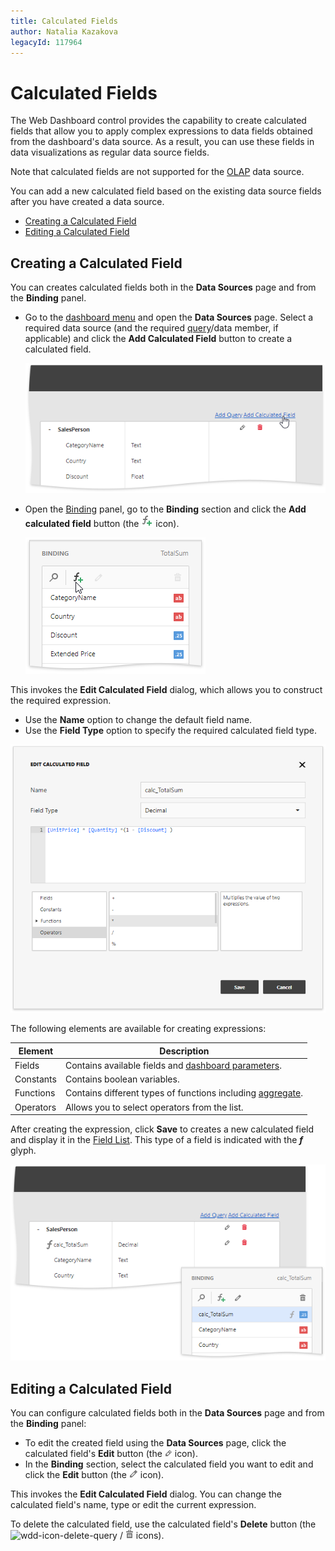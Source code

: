 ```yaml
---
title: Calculated Fields
author: Natalia Kazakova
legacyId: 117964
---
```

# Calculated Fields

The Web Dashboard control provides the capability to create calculated fields that allow you to apply complex expressions to data fields obtained from the dashboard's data source. As a result, you can use these fields in data visualizations as regular data source fields.

Note that calculated fields are not supported for the [OLAP](../binding-dashboard-items-to-data/binding-dashboard-items-to-data-in-olap-mode.md) data source.

You can add a new calculated field based on the existing data source fields after you have created a data source. 

* [Creating a Calculated Field](#create)
* [Editing a Calculated Field](#edit)


## <a name="create"/></a>Creating a Calculated Field

You can creates calculated fields both in the **Data Sources** page and from the **Binding** panel.

- Go to the [dashboard menu](../ui-elements/dashboard-menu.md) and open the **Data Sources** page. Select a required data source (and the required [query](working-with-sql-data-sources/manage-sql-queries.md)/data member, if applicable) and click the **Add Calculated Field** button to create a calculated field.

	![wdd-calculated-field-create](../../../images/img124912.png)

- Open the [Binding](../ui-elements/dashboard-item-menu.md) panel, go to the **Binding** section and click the **Add calculated field** button (the ![wdd-calculated-field-add-icon](../../../images/wdd-calculated-field-add-icon.png) icon).

	![](../../../images/wdd-calculated-field-create-from-binding-panel.png)

This invokes the **Edit Calculated Field** dialog, which allows you to construct the required expression.

- Use the **Name** option to change the default field name.
- Use the **Field Type** option to specify the required calculated field type.  

![wdd-calculated-field-editor](../../../images/img124913.png)

The following elements are available for creating expressions:


Element | Description 
---------|----------
 Fields | Contains available fields and [dashboard parameters](../data-analysis/dashboard-parameters.md). 
 Constants | Contains boolean variables. 
 Functions | Contains different types of functions including [aggregate](../data-analysis/aggregations.md).
 Operators | Allows you to select operators from the list. 

After creating the expression, click **Save** to creates a new calculated field and display it in the [Field List](working-with-sql-data-sources/manage-sql-queries.md). This type of a field is indicated with the **_f_** glyph.

![wdd-calculated-field](../../../images/img124911.png)

## <a name="edit"/></a>Editing a Calculated Field

You can configure calculated fields both in the **Data Sources** page and from the **Binding** panel:

- To edit the created field using the **Data Sources** page, click the calculated field's **Edit** button (the ![wdd-icon-edit-query](../../../images/img125497.png) icon). 
- In the **Binding** section, select the calculated field you want to edit and click the **Edit** button (the ![wdd-icon-editCalculatedField](../../../images/wdd-icon-editCalcField.png) icon).

This invokes the **Edit Calculated Field** dialog. You can change the calculated field's name, type or edit the current expression.

To delete the calculated field, use the calculated field's **Delete** button (the ![wdd-icon-delete-query](../../../images/img125498.png) / ![](../../../images/wdd-icon-deleteCalField.png) icons).